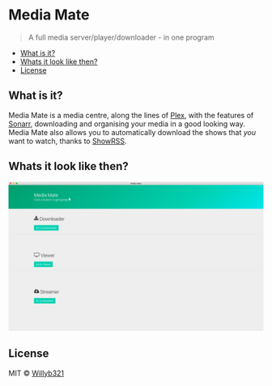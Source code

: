 # Media Mate
> A full media server/player/downloader - in one program

<!-- MarkdownTOC -->

- [What is it?](#what-is-it)
- [Whats it look like then?](#whats-it-look-like-then)
- [License](#license)

<!-- /MarkdownTOC -->


## What is it?

Media Mate is a media centre, along the lines of [Plex](https://plex.tv), with the features of [Sonarr](https://sonarr.tv), downloading and organising your media in a good looking way. Media Mate also allows you to automatically download the shows that *you* want to watch, thanks to [ShowRSS](http://showrss.info/).

## Whats it look like then?
![Media Mate UI](ui.png)



## License

MIT © [Willyb321](https://tehsuperwilly.tech)
